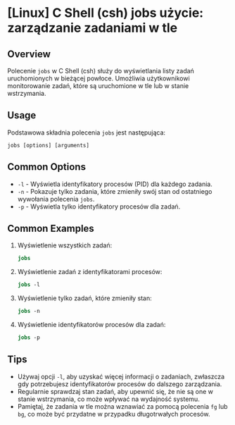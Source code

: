 # [Linux] C Shell (csh) jobs użycie: zarządzanie zadaniami w tle

## Overview
Polecenie `jobs` w C Shell (csh) służy do wyświetlania listy zadań uruchomionych w bieżącej powłoce. Umożliwia użytkownikowi monitorowanie zadań, które są uruchomione w tle lub w stanie wstrzymania.

## Usage
Podstawowa składnia polecenia `jobs` jest następująca:

```
jobs [options] [arguments]
```

## Common Options
- `-l` - Wyświetla identyfikatory procesów (PID) dla każdego zadania.
- `-n` - Pokazuje tylko zadania, które zmieniły swój stan od ostatniego wywołania polecenia `jobs`.
- `-p` - Wyświetla tylko identyfikatory procesów dla zadań.

## Common Examples
1. Wyświetlenie wszystkich zadań:
   ```csh
   jobs
   ```

2. Wyświetlenie zadań z identyfikatorami procesów:
   ```csh
   jobs -l
   ```

3. Wyświetlenie tylko zadań, które zmieniły stan:
   ```csh
   jobs -n
   ```

4. Wyświetlenie identyfikatorów procesów dla zadań:
   ```csh
   jobs -p
   ```

## Tips
- Używaj opcji `-l`, aby uzyskać więcej informacji o zadaniach, zwłaszcza gdy potrzebujesz identyfikatorów procesów do dalszego zarządzania.
- Regularnie sprawdzaj stan zadań, aby upewnić się, że nie są one w stanie wstrzymania, co może wpływać na wydajność systemu.
- Pamiętaj, że zadania w tle można wznawiać za pomocą polecenia `fg` lub `bg`, co może być przydatne w przypadku długotrwałych procesów.